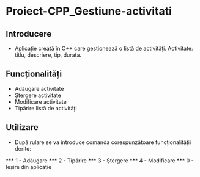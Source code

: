 # Proiect-CPP_Gestiune-activitati

## Introducere
* Aplicație creată în C++ care gestionează o listă de activități. Activitate: titlu, descriere, tip, durata.

## Funcționalități
* Adăugare activitate 
* Ștergere activitate
* Modificare activitate
* Tipărire listă de activități

## Utilizare
* După rulare se va introduce comanda corespunzătoare funcționalității dorite:


*** 1 - Adăugare
*** 2 - Tipărire
*** 3 - Ștergere
*** 4 - Modificare
*** 0 - Ieșire din aplicație
